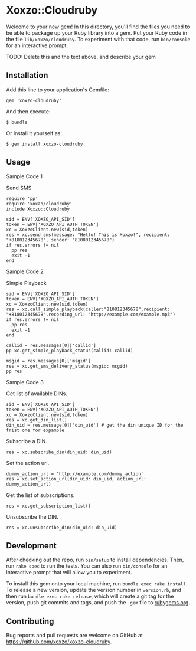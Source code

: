# Xoxzo::Cloudruby

Welcome to your new gem! In this directory, you'll find the files you need to be able to package up your Ruby library into a gem. Put your Ruby code in the file `lib/xoxzo/cloudruby`. To experiment with that code, run `bin/console` for an interactive prompt.

TODO: Delete this and the text above, and describe your gem

## Installation

Add this line to your application's Gemfile:

```
gem 'xoxzo-cloudruby'
```

And then execute:

    $ bundle

Or install it yourself as:

    $ gem install xoxzo-cloudruby

## Usage

Sample Code 1

Send SMS

    require 'pp'
    require 'xoxzo/cloudruby'
    include Xoxzo::Cloudruby
    
    sid = ENV['XOXZO_API_SID']
    token = ENV['XOXZO_API_AUTH_TOKEN']
    xc = XoxzoClient.new(sid,token)
    res = xc.send_sms(message: "Hello! This is Xoxzo!", recipient: "+818012345678", sender: "8108012345678")
    if res.errors != nil
      pp res
      exit -1
    end

Sample Code 2

Simple Playback

    sid = ENV['XOXZO_API_SID']
    token = ENV['XOXZO_API_AUTH_TOKEN']
    xc = XoxzoClient.new(sid,token)
    res = xc.call_simple_playback(caller:"810812345678",recipient: "+818012345678",recording_url: "http://example.com/example.mp3")
    if res.errors != nil
      pp res
      exit -1
    end
    
    callid = res.messages[0]['callid']
    pp xc.get_simple_playback_status(callid: callid)
        
    msgid = res.messages[0]['msgid']
    res = xc.get_sms_delivery_status(msgid: msgid)
    pp res
    
Sample Code 3

Get list of available DINs.

    sid = ENV['XOXZO_API_SID']
    token = ENV['XOXZO_API_AUTH_TOKEN']
    xc = XoxzoClient.new(sid,token)
    res = xc.get_din_list()
    din_uid = res.message[0]['din_uid'] # get the din unique ID for the frist one for expample

Subscribe a DIN. 
  
    res = xc.subscribe_din(din_uid: din_uid)

Set the action url.
    
    dummy_action_url = 'http://example.com/dummy_action'
    res = xc.set_action_url(din_uid: din_uid, action_url: dummy_action_url)

Get the list of subscriptions.

    res = xc.get_subscription_list()
    
Unsubscribe the DIN.

    res = xc.unsubscribe_din(din_uid: din_uid)

## Development

After checking out the repo, run `bin/setup` to install dependencies. Then, run `rake spec` to run the tests. You can also run `bin/console` for an interactive prompt that will allow you to experiment.

To install this gem onto your local machine, run `bundle exec rake install`. To release a new version, update the version number in `version.rb`, and then run `bundle exec rake release`, which will create a git tag for the version, push git commits and tags, and push the `.gem` file to [rubygems.org](https://rubygems.org).

## Contributing

Bug reports and pull requests are welcome on GitHub at https://github.com/xoxzo/xoxzo-cloudruby.